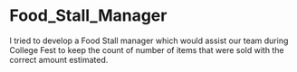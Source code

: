 # Food_Stall_Manager
I tried to develop a Food Stall manager which would assist our team during College Fest to keep the count of number of items that were sold with the correct amount estimated.
